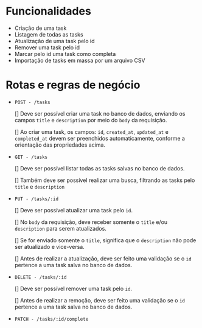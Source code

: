 # Funcionalidades

- Criação de uma task
- Listagem de todas as tasks
- Atualização de uma task pelo id
- Remover uma task pelo id
- Marcar pelo id uma task como completa
- Importação de tasks em massa por um arquivo CSV

# Rotas e regras de negócio

- `POST - /tasks`
    
    [] Deve ser possível criar uma task no banco de dados, enviando os campos `title` e `description` por meio do `body` da requisição.
    
    [] Ao criar uma task, os campos: `id`, `created_at`, `updated_at` e `completed_at` devem ser preenchidos automaticamente, conforme a orientação das propriedades acima.
    
- `GET - /tasks`
    
    [] Deve ser possível listar todas as tasks salvas no banco de dados.
    
    [] Também deve ser possível realizar uma busca, filtrando as tasks pelo `title` e `description`
    
- `PUT - /tasks/:id`
    
    [] Deve ser possível atualizar uma task pelo `id`.
    
    [] No `body` da requisição, deve receber somente o `title` e/ou `description` para serem atualizados.
    
    [] Se for enviado somente o `title`, significa que o `description` não pode ser atualizado e vice-versa.
    
    [] Antes de realizar a atualização, deve ser feito uma validação se o `id` pertence a uma task salva no banco de dados.
    
- `DELETE - /tasks/:id`
    
    [] Deve ser possível remover uma task pelo `id`.
    
    [] Antes de realizar a remoção, deve ser feito uma validação se o `id` pertence a uma task salva no banco de dados.
    
- `PATCH - /tasks/:id/complete`